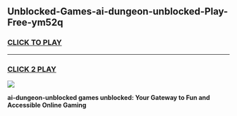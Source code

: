
## Unblocked-Games-ai-dungeon-unblocked-Play-Free-ym52q
<h3>
<a href="https://premium76.site?title=ai-dungeon-unblocked&ref=18A1">CLICK TO PLAY</a></h3>
<hr>

<h3>
<a href="https://premium76.site?title=ai-dungeon-unblocked&ref=18A1">CLICK 2 PLAY</a>
  
</h3>

<a href="https://premium76.site?title=ai-dungeon-unblocked&ref=18A1"><img src="https://clearcache.store/games.png"></a>


**ai-dungeon-unblocked games unblocked: Your Gateway to Fun and Accessible Online Gaming**
